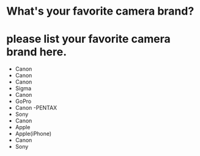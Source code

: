 # What's your favorite camera brand?

# please list your favorite camera brand here.
- Canon
- Canon
- Canon
- Sigma
- Canon
- GoPro
- Canon
-PENTAX
- Sony
- Canon
- Apple
- Apple(iPhone)
- Canon
- Sony
